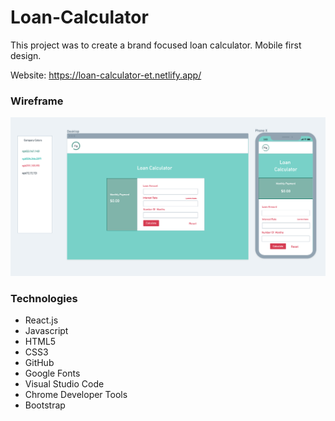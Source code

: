 # Loan-Calculator

This project was to create a brand focused loan calculator. Mobile first design. 

Website: https://loan-calculator-et.netlify.app/


### Wireframe

![wireframe](public/images/wireframe.jpg)

### Technologies

* React.js
* Javascript
* HTML5
* CSS3
* GitHub
* Google Fonts
* Visual Studio Code
* Chrome Developer Tools
* Bootstrap



